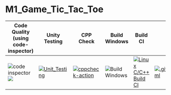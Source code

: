 # M1_Game_Tic_Tac_Toe

   Code Quality (using code-inspector)| Unity Testing | CPP Check | Build Windows | Build CI | Github Inspector 
   ------------------------------  | -------------  | -------   | -----------   | -------  | -----------     
 ![code inspector](https://api.codiga.io/project/29925/score/svg) ![](https://api.codiga.io/project/29925/status/svg) | [![Unit_Testing](https://github.com/vai312/M1_Game_Tic_Tac_Toe/actions/workflows/unit-test.yml/badge.svg)](https://github.com/vai312/M1_Game_Tic_Tac_Toe/actions/workflows/unit-test.yml) | [![cppcheck-action](https://github.com/vai312/M1_Game_Tic_Tac_Toe/actions/workflows/cppcheck.yml/badge.svg)](https://github.com/vai312/M1_Game_Tic_Tac_Toe/actions/workflows/cppcheck.yml) | ![Build Windows](https://github.com/vai312/M1_Game_Tic_Tac_Toe/actions/workflows/build_windows.yml/badge.svg) | [![Linux C/C++ Build CI](https://github.com/vai312/M1_Game_Tic_Tac_Toe/actions/workflows/c_build.yml/badge.svg)](https://github.com/vai312/M1_Game_Tic_Tac_Toe/actions/workflows/c_build.yml) | [![.github/workflows/git_inspector.yml](https://github.com/vai312/M1_Game_Tic_Tac_Toe/actions/workflows/git_inspector.yml/badge.svg)](https://github.com/vai312/M1_Game_Tic_Tac_Toe/actions/workflows/git_inspector.yml) 
